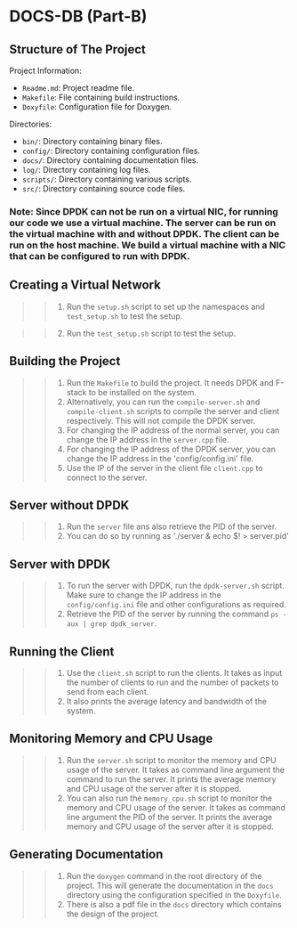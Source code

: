 # DOCS-DB (Part-B)

## Structure of The Project

Project Information: 
- `Readme.md`: Project readme file.
- `Makefile`: File containing build instructions.
- `Doxyfile`: Configuration file for Doxygen.

Directories:
- `bin/`: Directory containing binary files.
- `config/`: Directory containing configuration files.
- `docs/`: Directory containing documentation files.
- `log/`: Directory containing log files.
- `scripts/`: Directory containing various scripts.
- `src/`: Directory containing source code files.



### Note: Since DPDK can not be run on a virtual NIC, for running our code we use a virtual machine. The server can be run on the virtual machine with and without DPDK. The client can be run on the host machine. We build a virtual machine with a NIC that can be configured to run with DPDK. 

## Creating a Virtual Network
>> 1. Run the `setup.sh` script to set up the namespaces and `test_setup.sh` to test the setup.

>> 2. Run the `test_setup.sh` script to test the setup.


## Building the Project
>> 1. Run the `Makefile` to build the project. It needs DPDK and F-stack to be installed on the system.
>> 2. Alternatively, you can run the `compile-server.sh` and `compile-client.sh` scripts to compile the server and client respectively. This will not compile the DPDK server. 
>> 3. For changing the IP address of the normal server, you can change the IP address in the `server.cpp` file.
>> 4. For changing the IP address of the DPDK server, you can change the IP address in the 'config/config.ini' file.
>> 5. Use the IP of the server in the client file `client.cpp` to connect to the server.

## Server without DPDK
>> 1. Run the `server` file ans also retrieve the PID of the server.
>> 2. You can do so by running as './server & echo $! > server.pid'

## Server with DPDK
>> 1. To run the server with DPDK, run the `dpdk-server.sh` script. Make sure to change the IP address in the `config/config.ini` file and other configurations as required.
>> 2. Retrieve the PID of the server by running the command `ps -aux | grep dpdk_server`.

## Running the Client
>> 1. Use the `client.sh` script to run the clients. It takes as input the number of clients to run and the number of packets to send from each client.
>> 2. It also prints the average latency and bandwidth of the system.

## Monitoring Memory and CPU Usage
>> 1. Run the `server.sh` script to monitor the memory and CPU usage of the server. It takes as command line argument the command to run the server. It prints the average memory and CPU usage of the server after it is stopped.
>> 2. You can also run the `memory_cpu.sh` script to monitor the memory and CPU usage of the server. It takes as command line argument the PID of the server. It prints the average memory and CPU usage of the server after it is stopped.

## Generating Documentation
>> 1. Run the `doxygen` command in the root directory of the project. This will generate the documentation in the `docs` directory using the configuration specified in the `Doxyfile`.
>> 2. There is also a pdf file in the `docs` directory which contains the design of the project.
